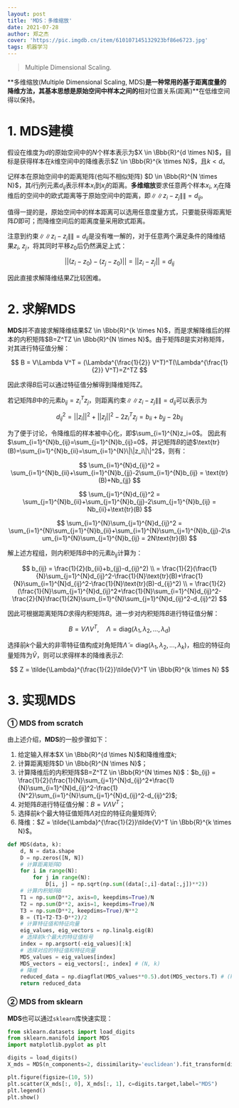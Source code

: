 ```yaml
---
layout: post
title: 'MDS：多维缩放'
date: 2021-07-28
author: 郑之杰
cover: 'https://pic.imgdb.cn/item/610107145132923bf86e6723.jpg'
tags: 机器学习
---
```


> Multiple Dimensional Scaling.

**多维缩放(Multiple Dimensional Scaling, MDS)**是一种常用的基于距离度量的降维方法，其基本思想是原始空间中样本之间的**相对位置关系(距离)**在低维空间得以保持。

# 1. MDS建模

假设在维度为$d$的原始空间中的$N$个样本表示为$X \in \Bbb{R}^{d \times N}$，目标是获得样本在$k$维空间中的降维表示$Z \in \Bbb{R}^{k \times N}$，且$k<d$。

记样本在原始空间中的距离矩阵(也叫不相似矩阵) $D \in \Bbb{R}^{N \times N}$，其$i$行$j$列元素$d_{ij}$表示样本$x_i$到$x_j$的距离。**多维缩放**要求任意两个样本$x_i$, $x_j$在降维后的空间中的欧式距离等于原始空间中的距离，即$\|\|z_i-z_j\|\|=d_{ij}$。

值得一提的是，原始空间中的样本距离可以选用任意度量方式，只要能获得距离矩阵$D$即可；而降维空间后的距离度量采用欧式距离。

注意到约束$\|\|z_i-z_j\|\|=d_{ij}$是没有唯一解的，对于任意两个满足条件的降维结果$z_i$, $z_j$，将其同时平移$z_0$后仍然满足上式：

$$ ||(z_i-z_0)-(z_j-z_0)|| = ||z_i-z_j||=d_{ij} $$

因此直接求解降维结果$Z$比较困难。

# 2. 求解MDS

**MDS**并不直接求解降维结果$Z \in \Bbb{R}^{k \times N}$，而是求解降维后的样本的内积矩阵$B=Z^TZ \in \Bbb{R}^{N \times N}$。由于矩阵$B$是实对称矩阵，对其进行特征值分解：

$$ B = V\Lambda V^T = (\Lambda^{\frac{1}{2}} V^T)^T(\Lambda^{\frac{1}{2}} V^T)=Z^TZ $$

因此求得$B$后可以通过特征值分解得到降维矩阵$Z$。

若记矩阵$B$中的元素$b_{ij}=z_i^Tz_j$，则距离约束$\|\|z_i-z_j\|\|=d_{ij}$可以表示为

$$ d_{ij}^2 = ||z_i||^2+||z_j||^2-2z_i^Tz_j = b_{ii}+b_{jj}-2b_{ij} $$

为了便于讨论，令降维后的样本被中心化，即$\sum_{i=1}^{N}z_i=0$。
因此有$\sum_{i=1}^{N}b_{ij}=\sum_{j=1}^{N}b_{ij}=0$，并记矩阵$B$的迹$\text{tr}(B)=\sum_{i=1}^{N}b_{ii}=\sum_{i=1}^{N}\|\|z_i\|\|^2$，则有：

$$ \sum_{i=1}^{N}d_{ij}^2 = \sum_{i=1}^{N}b_{ii}+\sum_{i=1}^{N}b_{jj}-2\sum_{i=1}^{N}b_{ij} = \text{tr}(B)+Nb_{jj} $$

$$ \sum_{j=1}^{N}d_{ij}^2 = \sum_{j=1}^{N}b_{ii}+\sum_{j=1}^{N}b_{jj}-2\sum_{j=1}^{N}b_{ij} = Nb_{ii}+\text{tr}(B) $$

$$ \sum_{i=1}^{N}\sum_{j=1}^{N}d_{ij}^2 = \sum_{i=1}^{N}\sum_{j=1}^{N}b_{ii}+\sum_{i=1}^{N}\sum_{j=1}^{N}b_{jj}-2\sum_{i=1}^{N}\sum_{j=1}^{N}b_{ij} = 2N\text{tr}(B) $$

解上述方程组，则内积矩阵$B$中的元素$b_{ij}$计算为：

$$ b_{ij} = \frac{1}{2}(b_{ii}+b_{jj}-d_{ij}^2) \\ = \frac{1}{2}(\frac{1}{N}\sum_{j=1}^{N}d_{ij}^2-\frac{1}{N}\text{tr}(B)+\frac{1}{N}\sum_{i=1}^{N}d_{ij}^2-\frac{1}{N}\text{tr}(B)-d_{ij}^2) \\ = \frac{1}{2}(\frac{1}{N}\sum_{j=1}^{N}d_{ij}^2+\frac{1}{N}\sum_{i=1}^{N}d_{ij}^2-\frac{2}{N}\frac{1}{2N}\sum_{i=1}^{N}\sum_{j=1}^{N}d_{ij}^2-d_{ij}^2) $$

因此可根据距离矩阵$D$求得内积矩阵$B$。进一步对内积矩阵$B$进行特征值分解：

$$ B=V \Lambda V^T, \quad \Lambda=\text{diag}(\lambda_1,\lambda_2,...,\lambda_d) $$

选择前$k$个最大的非零特征值构成对角矩阵$\tilde{\Lambda}=\text{diag}(\lambda_1,\lambda_2,...,\lambda_k)$，相应的特征向量矩阵为$\tilde{V}$，则可以求得样本的降维表示$Z$:

$$ Z = \tilde{\Lambda}^{\frac{1}{2}}\tilde{V}^T \in \Bbb{R}^{k \times N} $$

# 3. 实现MDS

### ① MDS from scratch
由上述介绍，**MDS**的一般步骤如下：
1. 给定输入样本$X \in \Bbb{R}^{d \times N}$和降维维度$k$;
2. 计算距离矩阵$D \in \Bbb{R}^{N \times N}$；
3. 计算降维后的内积矩阵$B=Z^TZ \in \Bbb{R}^{N \times N}$：$b_{ij} = \frac{1}{2}(\frac{1}{N}\sum_{j=1}^{N}d_{ij}^2+\frac{1}{N}\sum_{i=1}^{N}d_{ij}^2-\frac{1}{N^2}\sum_{i=1}^{N}\sum_{j=1}^{N}d_{ij}^2-d_{ij}^2)$;
4. 对矩阵$B$进行特征值分解：$B=V \Lambda V^T$；
5. 选择前$k$个最大特征值矩阵$\tilde{\Lambda}$对应的特征向量矩阵$\tilde{V}$;
6. 降维：$Z = \tilde{\Lambda}^{\frac{1}{2}}\tilde{V}^T \in \Bbb{R}^{k \times N}$。

```python
def MDS(data, k):
    d, N = data.shape
    D = np.zeros([N, N])
    # 计算距离矩阵D
    for i in range(N):
        for j in range(N):
            D[i, j] = np.sqrt(np.sum((data[:,i]-data[:,j])**2))
    # 计算内积矩阵B
    T1 = np.sum(D**2, axis=0, keepdims=True)/N
    T2 = np.sum(D**2, axis=1, keepdims=True)/N
    T3 = np.sum(D**2, keepdims=True)/N**2
    B = (T1+T2-T3-D**2)/2
    # 计算特征值和特征向量
    eig_values, eig_vectors = np.linalg.eig(B)
    # 选择前k个最大的特征值标号
    index = np.argsort(-eig_values)[:k]
    # 选择对应的特征值和特征向量
    MDS_values = eig_values[index]
    MDS_vectors = eig_vectors[:, index] # (N, k)
    # 降维
    reduced_data = np.diagflat(MDS_values**0.5).dot(MDS_vectors.T) # (k, N)
    return reduced_data
```

### ② MDS from sklearn

**MDS**也可以通过`sklearn`库快速实现：

```python
from sklearn.datasets import load_digits
from sklearn.manifold import MDS
import matplotlib.pyplot as plt

digits = load_digits()
X_mds = MDS(n_components=2, dissimilarity='euclidean').fit_transform(digits.data)

plt.figure(figsize=(10, 5))
plt.scatter(X_mds[:, 0], X_mds[:, 1], c=digits.target,label="MDS")
plt.legend()
plt.show()
```